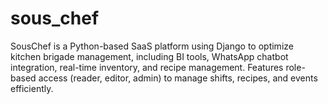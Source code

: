 # sous_chef
SousChef is a Python-based SaaS platform using Django to optimize kitchen brigade management, including BI tools, WhatsApp chatbot integration, real-time inventory, and recipe management. Features role-based access (reader, editor, admin) to manage shifts, recipes, and events efficiently.

